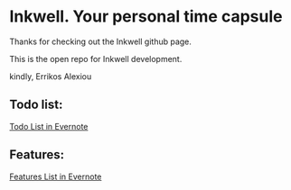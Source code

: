 # Inkwell. Your personal time capsule

Thanks for checking out the Inkwell github page.

This is the open repo for Inkwell development.

kindly, Errikos Alexiou

## Todo list:
<a href="https://www.evernote.com/shard/s613/sh/fdad75eb-1661-1244-4992-a9da3bbf5c3c/NiF0Ez1YnlYwEpA0yLSniDQJyynS3vXuV2hvqUSFLNc1hir8ShrrMYlmcg" target="_blank">Todo List in Evernote</a>


## Features:
<a href="https://www.evernote.com/shard/s613/sh/2fa49c29-c674-a264-a208-8ac4d35d06a0/S6guEtTjV2QAXfl2rrlbf7W8YHRHEqk6bRmFMKgdJ1fJ64_keXwkuIEkXQ" target="_blank">Features List in Evernote</a>
